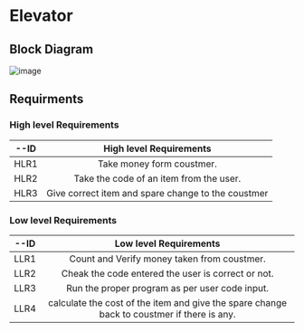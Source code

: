# Elevator
## Block Diagram
![image](https://user-images.githubusercontent.com/98864424/154816160-7ace07f4-5b51-435c-b6a9-c77004530d59.png)

## Requirments
### High level Requirements
   | --ID | High level Requirements |
   |:----------:|:--------------------:| 
   | HLR1 | Take money form coustmer. |
   | HLR2 | Take the code of an item from the user. |
   | HLR3 | Give correct item and spare change to the coustmer |

### Low level Requirements
   | --ID | Low level Requirements |
   |:----------:|:--------------------:| 
   | LLR1 | Count and Verify money taken from coustmer. |
   | LLR2 | Cheak the code entered the user is correct or not. |
   | LLR3 | Run the proper program as per user code input. |
   | LLR4 | calculate the cost of the item and give the spare change back to coustmer if there is any. |